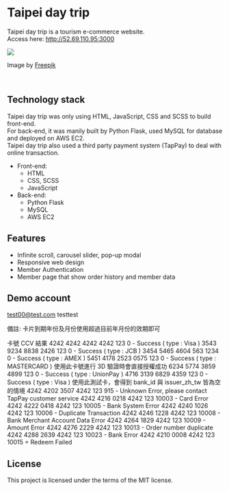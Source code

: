 # Taipei day trip
Taipei day trip is a tourism e-commerce website. \
Access here: <a href="http://52.69.110.95:3000" target="_blank">http://52.69.110.95:3000</a>

<img src="https://github.com/Novsun30/Assignments/assets/107986642/44f9f4a1-ba30-4a88-889c-7eb1c1160069" />

Image by <a href="https://www.freepik.com/free-vector/gradient-responsive-website-design_28627323.htm#query=responsive%20mockup&position=16&from_view=search&track=ais#position=16&query=responsive%20mockup">Freepik</a>


<br />

## Technology stack 

Taipei day trip was only using HTML, JavaScript, CSS and SCSS to build front-end. \
For back-end, it was manily built by Python Flask, used MySQL for database and deployed on AWS EC2. \
Taipei day trip also used a third party payment system (TapPay) to deal with online transaction.

+ Front-end:
  + HTML
  + CSS, SCSS
  + JavaScript
+ Back-end:
  + Python Flask
  + MySQL
  + AWS EC2 

## Features
+ Infinite scroll, carousel slider, pop-up modal
+ Responsive web design
+ Member Authentication
+ Member page that show order history and member data

## Demo account
  test00@test.com
  testtest

  備註: 卡片到期年份及月份使用超過目前年月份的效期即可

  卡號	CCV	結果
  4242 4242 4242 4242	123	0 - Success ( type : Visa )
  3543 9234 8838 2426	123	0 - Success ( type : JCB )
  3454 5465 4604 563	1234	0 - Success ( type : AMEX )
  5451 4178 2523 0575	123	0 - Success ( type : MASTERCARD )
  使用此卡號進行 3D 驗證時會直接授權成功
  6234 5774 3859 4899	123	0 - Success ( type : UnionPay )
  4716 3139 6829 4359	123	0 - Success ( type : Visa )
  使用此測試卡，會得到 bank_id 與 issuer_zh_tw 皆為空的情境
  4242 4202 3507 4242	123	915 - Unknown Error, please contact TapPay customer service
  4242 4216 0218 4242	123	10003 - Card Error
  4242 4222 0418 4242	123	10005 - Bank System Error
  4242 4240 1026 4242	123	10006 - Duplicate Transaction
  4242 4246 1228 4242	123	10008 - Bank Merchant Account Data Error
  4242 4264 1829 4242	123	10009 - Amount Error
  4242 4276 2229 4242	123	10013 - Order number duplicate
  4242 4288 2639 4242	123	10023 - Bank Error
  4242 4210 0008 4242	123	10015 = Redeem Failed
  
## License
This project is licensed under the terms of the MIT license.